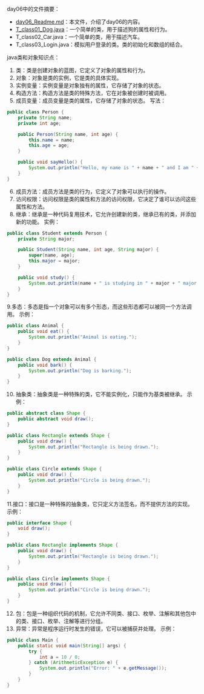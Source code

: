 day06中的文件摘要：
- [day06_Readme.md](day06_Readme.md)：本文件，介绍了day06的内容。
- [T_class01_Dog.java](T_class01_Dog.java)：一个简单的类，用于描述狗的属性和行为。
- T_class02_Car.java：一个简单的类，用于描述汽车。
- T_class03_Login.java：模拟用户登录的类。类的初始化和数组的结合。





java类和对象知识点：
1. 类：类是创建对象的蓝图，它定义了对象的属性和行为。
2. 对象：对象是类的实例，它是类的具体实现。
3. 实例变量：实例变量是对象独有的属性，它存储了对象的状态。
4. 构造方法：构造方法是类的特殊方法，它在对象被创建时被调用。
5. 成员变量：成员变量是类的属性，它存储了对象的状态。
写法：
```java
public class Person {
    private String name;
    private int age;

    public Person(String name, int age) {
        this.name = name;
        this.age = age;
    }

    public void sayHello() {
        System.out.println("Hello, my name is " + name + " and I am " + age + " years old.");
    }
}
```

6. 成员方法：成员方法是类的行为，它定义了对象可以执行的操作。
7. 访问权限：访问权限是类的属性和方法的访问权限，它决定了谁可以访问这些属性和方法。
8. 继承：继承是一种代码复用技术，它允许创建新的类，继承已有的类，并添加新的功能。
实例：
```java
public class Student extends Person {
    private String major;

    public Student(String name, int age, String major) {
        super(name, age);
        this.major = major;
    }

    public void study() {
        System.out.println(name + " is studying in " + major + " major.");
    }
}    
``` 
9.多态：多态是指一个对象可以有多个形态，而这些形态都可以被同一个方法调用。
示例：
```java
public class Animal {
    public void eat() {
        System.out.println("Animal is eating.");
    }
}

public class Dog extends Animal {
    public void bark() {
        System.out.println("Dog is barking.");
    }
}    
```
10. 抽象类：抽象类是一种特殊的类，它不能实例化，只能作为基类被继承。
示例：
```java
public abstract class Shape {
    public abstract void draw();
}

public class Rectangle extends Shape {
    public void draw() {
        System.out.println("Rectangle is being drawn.");
    }
}

public class Circle extends Shape {
    public void draw() {
        System.out.println("Circle is being drawn.");
    }
}
```
11.接口：接口是一种特殊的抽象类，它只定义方法签名，而不提供方法的实现。
示例：
```java
public interface Shape {
    void draw();
}

public class Rectangle implements Shape {
    public void draw() {
        System.out.println("Rectangle is being drawn.");
    }
}

public class Circle implements Shape {
    public void draw() {
        System.out.println("Circle is being drawn.");
    }
}
```
12. 包：包是一种组织代码的机制，它允许不同类、接口、枚举、注解和其他包中的类、接口、枚举、注解等进行分组。
13. 异常：异常是程序运行时发生的错误，它可以被捕获并处理。
示例：
```java
public class Main {
    public static void main(String[] args) {
        try {
            int a = 10 / 0;
        } catch (ArithmeticException e) {
            System.out.println("Error: " + e.getMessage());
        }
    }
}
``` 

